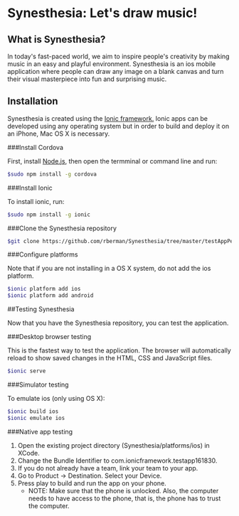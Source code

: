 
# Synesthesia: Let's draw music!

## What is Synesthesia?

In today's fast-paced world, we aim to inspire people's creativity by making music in an easy and playful environment. Synesthesia is an ios mobile application where people can draw any image on a blank canvas and turn their visual masterpiece into fun and surprising music. 

## Installation 

Synesthesia is created using the [Ionic framework.](http://ionicframework.com/) Ionic apps can be developed using any operating system but in order to build and deploy it on an iPhone, Mac OS X is necessary.  

###Install Cordova

First, install [Node.js](https://nodejs.org/en/), then open the termminal or command line and run:

```bash
$sudo npm install -g cordova
```

###Install Ionic

To install ionic, run:

```bash
$sudo npm install -g ionic
```

###Clone the Synesthesia repository 

```bash
$git clone https://github.com/rberman/Synesthesia/tree/master/testAppPersonalTest synesthesia
```

###Configure platforms

Note that if you are not installing in a OS X system, do not add the ios platform. 

```bash
$ionic platform add ios
$ionic platform add android 
```

##Testing Synesthesia

Now that you have the Synesthesia repository, you can test the application. 

###Desktop browser testing

This is the fastest way to test the application. The browser will automatically reload to show saved changes in the HTML, CSS and JavaScript files. 

```bash
$ionic serve
```

###Simulator testing

To emulate ios (only using OS X):

```bash
$ionic build ios 
$ionic emulate ios 
```

###Native app testing 

1. Open the existing project directory (Synesthesia/platforms/ios) in XCode. 
2. Change the Bundle Identifier to com.ionicframework.testapp161830. 
3. If you do not already have a team, link your team to your app. 
4. Go to Product -> Destination. Select your Device. 
5. Press play to build and run the app on your phone. 
    * NOTE: Make sure that the phone is unlocked. Also, the computer needs to have access to the phone, that is, the phone has to     trust the computer. 
